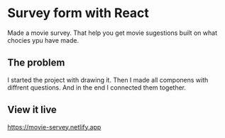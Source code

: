 # Survey form with React

Made a movie survey. That help you get movie sugestions built on what chocies ypu have made.

## The problem

I started the project with drawing it. Then I made all componens with diffrent questions. And in the end I connected them together. 

## View it live

https://movie-servey.netlify.app
